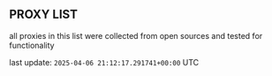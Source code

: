 ## PROXY LIST

all proxies in this list were collected from open sources and tested for functionality

last update: `2025-04-06 21:12:17.291741+00:00` UTC